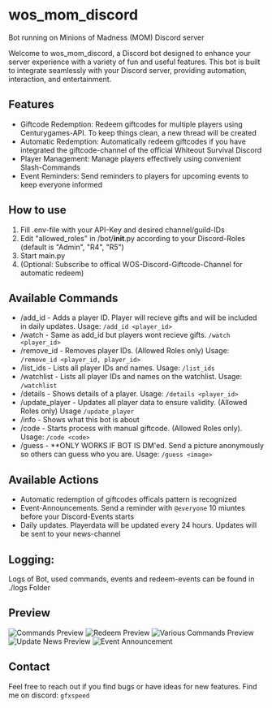 # wos_mom_discord
Bot running on Minions of Madness (MOM) Discord server

Welcome to wos_mom_discord, a Discord bot designed to enhance your server experience with a variety of fun and useful features. This bot is built to integrate seamlessly with your Discord server, providing automation, interaction, and entertainment.

## Features
- Giftcode Redemption: Redeem giftcodes for multiple players using Centurygames-API. To keep things clean, a new thread will be created
- Automatic Redemption: Automatically redeem giftcodes if you have integrated the giftcode-channel of the official Whiteout Survival Discord
- Player Management: Manage players effectively using convenient Slash-Commands
- Event Reminders: Send reminders to players for upcoming events to keep everyone informed

## How to use
1. Fill .env-file with your API-Key and desired channel/guild-IDs
2. Edit "allowed_roles" in /bot/__init__.py according to your Discord-Roles (default is "Admin", "R4", "R5")
3. Start main.py
4. (Optional: Subscribe to offical WOS-Discord-Giftcode-Channel for automatic redeem)

## Available Commands
- /add_id - Adds a player ID. Player will recieve gifts and will be included in daily updates. Usage: `/add_id <player_id>`
- /watch - Same as add_id but players wont recieve gifts. `/watch <player_id>`
- /remove_id - Removes player IDs. (Allowed Roles only) Usage: `/remove_id <player_id, player_id>`
- /list_ids - Lists all player IDs and names. Usage: `/list_ids`
- /watchlist - Lists all player IDs and names on the watchlist. Usage: `/watchlist`
- /details - Shows details of a player. Usage: `/details <player_id>`
- /update_player - Updates all player data to ensure validity. (Allowed Roles only) Usage `/update_player`
- /info - Shows what this bot is about 
- /code - Starts process with manual giftcode. (Allowed Roles only). Usage: `/code <code>`
- /guess - **ONLY WORKS IF BOT IS DM'ed. Send a picture anonymously so others can guess who you are. Usage: `/guess <image>`

## Available Actions
- Automatic redemption of giftcodes officals pattern is recognized
- Event-Announcements. Send a reminder with `@everyone` 10 miuntes before your Discord-Events starts
- Daily updates. Playerdata will be updated every 24 hours. Updates will be sent to your news-channel

## Logging:
Logs of Bot, used commands, events and redeem-events can be found in ./logs Folder

## Preview
![Commands Preview](https://github.com/user-attachments/assets/61655145-b5e0-4cb6-9eab-a245a57ac84b)
![Redeem Preview](https://github.com/user-attachments/assets/70c70e58-e241-4813-b7c7-f984a9776f10)
![Various Commands Preview](https://github.com/user-attachments/assets/ccc4ad80-18cc-4c95-b297-bc07c0573edd)
![Update News Preview](https://github.com/user-attachments/assets/5a3263bd-919e-40e0-ab72-13ecd3d1d0cc)
![Event Announcement](https://github.com/user-attachments/assets/2b2ce1df-bc73-4345-9f8e-fd6888911b58)


## Contact
Feel free to reach out if you find bugs or have ideas for new features. Find me on discord: `gfxspeed` 
